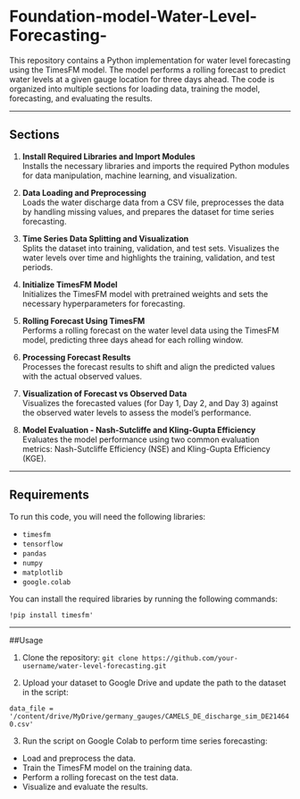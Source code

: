 # Foundation-model-Water-Level-Forecasting-
This repository contains a Python implementation for water level forecasting using the TimesFM model. The model performs a rolling forecast to predict water levels at a given gauge location for three days ahead. The code is organized into multiple sections for loading data, training the model, forecasting, and evaluating the results.

---



## Sections

1. **Install Required Libraries and Import Modules**  
   Installs the necessary libraries and imports the required Python modules for data manipulation, machine learning, and visualization.
2. **Data Loading and Preprocessing**  
   Loads the water discharge data from a CSV file, preprocesses the data by handling missing values, and prepares the dataset for time series forecasting.

3. **Time Series Data Splitting and Visualization**  
   Splits the dataset into training, validation, and test sets. Visualizes the water levels over time and highlights the training, validation, and test periods.

4. **Initialize TimesFM Model**  
   Initializes the TimesFM model with pretrained weights and sets the necessary hyperparameters for forecasting.

5. **Rolling Forecast Using TimesFM**  
   Performs a rolling forecast on the water level data using the TimesFM model, predicting three days ahead for each rolling window.

6. **Processing Forecast Results**  
   Processes the forecast results to shift and align the predicted values with the actual observed values.

7. **Visualization of Forecast vs Observed Data**  
   Visualizes the forecasted values (for Day 1, Day 2, and Day 3) against the observed water levels to assess the model’s performance.

8. **Model Evaluation - Nash-Sutcliffe and Kling-Gupta Efficiency**  
   Evaluates the model performance using two common evaluation metrics: Nash-Sutcliffe Efficiency (NSE) and Kling-Gupta Efficiency (KGE).

---



## Requirements

To run this code, you will need the following libraries:

- `timesfm`
- `tensorflow`
- `pandas`
- `numpy`
- `matplotlib`
- `google.colab`

You can install the required libraries by running the following commands:


`!pip install timesfm'`

---



##Usage
1. Clone the repository:
`git clone https://github.com/your-username/water-level-forecasting.git`


2. Upload your dataset to Google Drive and update the path to the dataset in the script:

`data_file = '/content/drive/MyDrive/germany_gauges/CAMELS_DE_discharge_sim_DE214640.csv'`


3. Run the script on Google Colab to perform time series forecasting:

*   Load and preprocess the data.
*   Train the TimesFM model on the training data.
*   Perform a rolling forecast on the test data.
*   Visualize and evaluate the results.
